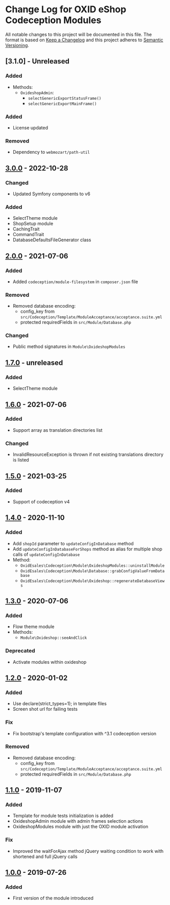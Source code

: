 # Change Log for OXID eShop Codeception Modules

All notable changes to this project will be documented in this file.
The format is based on [Keep a Changelog](http://keepachangelog.com/)
and this project adheres to [Semantic Versioning](http://semver.org/).

## [3.1.0] - Unreleased

### Added
- Methods:
  - `OxideshopAdmin`:
    - `selectGenericExportStatusFrame()`
    - `selectGenericExportMainFrame()`

### Added
- License updated

### Removed
- Dependency to `webmozart/path-util`

## [3.0.0] - 2022-10-28

### Changed
- Updated Symfony components to v6

### Added
- SelectTheme module
- ShopSetup module
- CachingTrait
- CommandTrait
- DatabaseDefaultsFileGenerator class

## [2.0.0] - 2021-07-06

### Added
- Added `codeception/module-filesystem` in `composer.json` file

### Removed
- Removed database encoding:
  - config_key from ``src/Codeception/Template/ModuleAcceptance/acceptance.suite.yml``
  - protected requiredFields in ``src/Module/Database.php``

### Changed
- Public method signatures in `Module\OxideshopModules`

## [1.7.0] - unreleased

### Added
- SelectTheme module

## [1.6.0] - 2021-07-06

### Added
- Support array as translation directories list

### Changed
- InvalidResourceException is thrown if not existing translations directory is listed

## [1.5.0] - 2021-03-25

### Added
- Support of codeception v4

## [1.4.0] - 2020-11-10

### Added
- Add `shopId` parameter to `updateConfigInDatabase` method
- Add `updateConfigInDatabaseForShops` method as alias for multiple shop calls of `updateConfigInDatabase`
- Method:
    - `OxidEsales\Codeception\Module\OxideshopModules::uninstallModule`
    - `OxidEsales\Codeception\Module\Database::grabConfigValueFromDatabase`
    - `OxidEsales\Codeception\Module\Oxideshop::regenerateDatabaseViews`

## [1.3.0] - 2020-07-06

### Added
- Flow theme module
- Methods:
    - `Module\Oxideshop::seeAndClick`

### Deprecated
- Activate modules within oxideshop

## [1.2.0] - 2020-01-02

### Added
- Use declare(strict_types=1); in template files
- Screen shot url for failing tests

### Fix
- Fix bootstrap's template configuration with ^3.1 codeception version

### Removed
- Removed database encoding:
    - config_key from ``src/Codeception/Template/ModuleAcceptance/acceptance.suite.yml``
    - protected requiredFields in ``src/Module/Database.php``

## [1.1.0] -  2019-11-07

### Added
- Template for module tests initialization is added
- OxideshopAdmin module with admin frames selection actions
- OxideshopModules module with just the OXID module activation

### Fix
- Improved the waitForAjax method jQuery waiting condition to work with shortened and full jQuery calls

## [1.0.0] -  2019-07-26

### Added
- First version of the module introduced

[3.0.0]: https://github.com/OXID-eSales/codeception-modules/compare/v2.0.0...v3.0.0
[2.0.0]: https://github.com/OXID-eSales/codeception-modules/compare/v1.6.0...v2.0.0
[1.7.0]: https://github.com/OXID-eSales/codeception-modules/compare/v1.6.0...b-6.3.x
[1.6.0]: https://github.com/OXID-eSales/codeception-modules/compare/v1.5.0...v1.6.0
[1.5.0]: https://github.com/OXID-eSales/codeception-modules/compare/v1.4.0...v1.5.0
[1.4.0]: https://github.com/OXID-eSales/codeception-modules/compare/v1.3.0...v1.4.0
[1.3.0]: https://github.com/OXID-eSales/codeception-modules/compare/v1.2.0...v1.3.0
[1.2.0]: https://github.com/OXID-eSales/codeception-modules/compare/v1.1.0...v1.2.0
[1.1.0]: https://github.com/OXID-eSales/codeception-modules/compare/v1.0.0...v1.1.0
[1.0.0]: https://github.com/OXID-eSales/codeception-modules/compare/78f569ceafc73440b800553c2f78885292aeccf8..v1.0.0
